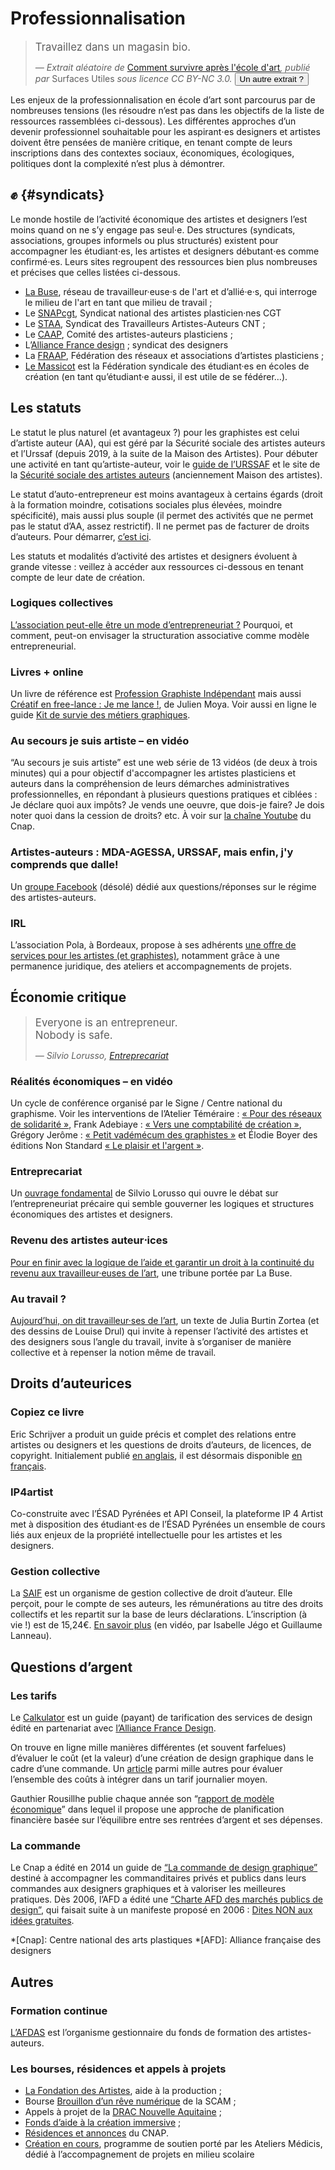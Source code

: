 # Professionnalisation

> <big  id="survive">Travaillez dans un magasin bio.</big>
> 
> <cite>— Extrait aléatoire de <a href="http://surfaces-utiles.org/how-to-survive-after-art-school-comment-survivre-apres-lecole-dart.html"><i style="font-style:normal">Comment survivre après l'école d'art</i></a>, publié par <i style="font-style:normal">Surfaces Utiles</i> sous licence CC BY-NC 3.0. <button id="refreshsurvive">Un autre extrait ?</button></cite>

Les enjeux de la professionnalisation en école d’art sont parcourus par de nombreuses tensions (les résoudre n’est pas dans les objectifs de la liste de ressources rassemblées ci-dessous). Les différentes approches d’un devenir professionnel souhaitable pour les aspirant⋅es designers et artistes doivent être pensées de manière critique, en tenant compte de leurs inscriptions dans des contextes sociaux, économiques, écologiques, politiques dont la complexité n’est plus à démontrer.


## ✊ {#syndicats}

Le monde hostile de l’activité économique des artistes et designers l’est moins quand on ne s’y engage pas seul⋅e. Des structures (syndicats, associations, groupes informels ou plus structurés) existent pour accompagner les étudiant⋅es, les artistes et designers débutant⋅es comme confirmé⋅es. Leurs sites regroupent des ressources bien plus nombreuses et précises que celles listées ci-dessous.

* [La Buse](https://la-buse.org/), réseau de travailleur·euse·s de l'art et d’allié·e·s, qui interroge le milieu de l'art en tant que milieu de travail ;
* Le [SNAPcgt](https://www.snapcgt.org/), Syndicat national des artistes plasticien·nes CGT 
* Le [STAA](https://staa-cnt-so.org/liens-utiles/), Syndicat des Travailleurs Artistes-Auteurs CNT ;
* Le [CAAP](http://caap.asso.fr), Comité des artistes-auteurs plasticiens ;
* L’[Alliance France design](https://www.alliancefrancedesign.com/) ; syndicat des designers
* La [FRAAP](http://fraap.org), Fédération des réseaux et associations d’artistes plasticiens ;
* [Le Massicot](https://linktr.ee/lemassicot_union) est la Fédération syndicale des étudiant·es en écoles de création (en tant qu’étudiant·e aussi, il est utile de se fédérer…).

## Les statuts 
Le statut le plus naturel (et avantageux ?) pour les graphistes est celui d’artiste auteur (AA), qui est géré par la Sécurité sociale des artistes auteurs et l’Urssaf (depuis 2019, à la suite de la Maison des Artistes). Pour débuter une activité en tant qu’artiste-auteur, voir le [guide de l’URSSAF](https://www.urssaf.fr/portail/home/espaces-dedies/artistes-auteurs-diffuseurs-comm/vous-etes-artiste-auteur/debuter-votre-activite.html) et le site de la [ Sécurité sociale des artistes auteurs](http://www.secu-artistes-auteurs.fr) (anciennement Maison des artistes).

Le statut d’auto-entrepreneur est moins avantageux à certains égards (droit à la formation moindre, cotisations sociales plus élevées, moindre spécificité), mais aussi plus souple (il permet des activités que ne permet pas le statut d’AA, assez restrictif). Il ne permet pas de facturer de droits d’auteurs.
Pour démarrer, [c’est ici](https://www.autoentrepreneur.urssaf.fr/portail/accueil/creer-mon-auto-entreprise.html).

Les statuts et modalités d’activité des artistes et designers évoluent à grande vitesse : veillez à accéder aux ressources ci-dessous en tenant compte de leur date de création.

### Logiques collectives

[L’association peut-elle être un mode d’entrepreneuriat ?](https://www.questions-asso.com/episodes/s02/episode6.html) Pourquoi, et comment, peut-on envisager la structuration associative comme modèle entrepreneurial.

### Livres + online
Un livre de référence est [Profession Graphiste Indépendant](http://www.profession-graphiste-independant.com/) mais aussi [Créatif en free-lance : Je me lance !](http://www.creatif-freelance.com/), de Julien Moya. Voir aussi en ligne le guide [Kit de survie des métiers graphiques](http://kitdesurvie.metiers-graphiques.fr/).

### Au secours je suis artiste – en vidéo
“Au secours je suis artiste” est une web série de 13 vidéos (de deux à trois minutes) qui a pour objectif d'accompagner les artistes plasticiens et auteurs dans la compréhension de leurs démarches administratives professionnelles, en répondant à plusieurs questions pratiques et ciblées : Je déclare quoi aux impôts? Je vends une oeuvre, que dois-je faire? Je dois noter quoi dans la cession de droits? etc.
À voir sur [la chaîne Youtube](https://www.youtube.com/playlist?list=PLIILQPFtEDHt_U0U96wuaQahOS5JDCdut) du Cnap.

### Artistes-auteurs : MDA-AGESSA, URSSAF, mais enfin, j'y comprends que dalle!
Un [groupe Facebook](https://www.facebook.com/groups/1753584858218893/?multi_permalinks=3225551727688858) (désolé) dédié aux questions/réponses sur le régime des artistes-auteurs. 

### IRL 
L’association Pola, à Bordeaux, propose à ses adhérents [une offre de services pour les artistes (et graphistes)](https://pola.fr/ressources-pro/), notamment grâce à une permanence juridique, des ateliers et accompagnements de projets.

## Économie critique

> <big  id="survive">Everyone is an entrepreneur. <br>Nobody is safe.</big>
> 
> <cite>— Silvio Lorusso, <a href="https://silviolorusso.com/work/entreprecariat-eng/">Entreprecariat</a></cite>


### Réalités économiques – en vidéo
Un cycle de conférence organisé par le Signe / Centre national du graphisme. Voir les interventions de l’Atelier Téméraire : [« Pour des réseaux de solidarité »](https://www.youtube.com/watch?v=-7gJDM-ackc), Frank Adebiaye : [« Vers une comptabilité de création »](https://www.youtube.com/watch?v=_o9XaL2FmOY), Grégory Jerôme : [« Petit vadémécum des graphistes »](https://www.youtube.com/watch?v=ZyF8VfSeVh0) et Élodie Boyer des éditions Non Standard [« Le plaisir et l'argent »](https://www.youtube.com/watch?v=zGx0_2Q0YHo).

### Entreprecariat
Un [ouvrage fondamental](https://www.onomatopee.net/exhibition/do-or-delegate/#publication_9408) de Silvio Lorusso qui ouvre le débat sur l’entrepreneuriat précaire qui semble gouverner les logiques et structures économiques des artistes et designers. 

### Revenu des artistes auteur⋅ices
[Pour en finir avec la logique de l’aide et garantir un droit à la continuité du revenu aux travailleur·euses de l’art](https://la-buse.org/ressources/Petition-Buse-2-Pour-en-finir-avec-la-logique-de-laide-et-garantir-un-droit-a-la-continuite-du-revenu-aux-travailleureuses-de-lart), une tribune portée par La Buse.

### Au travail ?
[Aujourd’hui, on dit travailleur·ses de l’art](https://www.369editions.com/aujourdhui-on-dit-travailleurses-de-lart/), un texte de Julia Burtin Zortea (et des dessins de Louise Drul) qui invite à repenser l’activité des artistes et des designers sous l’angle du travail, invite à s’organiser de manière collective et à repenser la notion même de travail.  

## Droits d’auteurices

### Copiez ce livre
Eric Schrijver a produit un guide précis et complet des relations entre artistes ou designers et les questions de droits d’auteurs, de licences, de copyright. Initialement publié [en anglais](https://copy-this-book.eu/), il est désormais disponible [en français](https://www.lespressesdureel.com/ouvrage.php?id=10593).

### IP4artist
Co-construite avec l’ÉSAD Pyrénées et API Conseil, la plateforme IP 4 Artist met à disposition des étudiant⋅es de l’ÉSAD Pyrénées un ensemble de cours liés aux enjeux de la propriété intellectuelle pour les artistes et les designers.

### Gestion collective
La [SAIF](https://saif.fr/) est un organisme de gestion collective de droit d’auteur. Elle perçoit, pour le compte de ses auteurs, les rémunérations au titre des droits collectifs et les repartit sur la base de leurs déclarations. L’inscription (à vie !) est de 15,24€. [En savoir plus](https://www.youtube.com/watch?v=JicWC3q41cw) (en vidéo, par Isabelle Jégo et Guillaume Lanneau).

## Questions d’argent

### Les tarifs 
Le [Calkulator](https://www.calkulator.com/fr/accueil/) est un guide (payant) de tarification des services de design édité en partenariat avec [l’Alliance France Design](https://www.alliancefrancedesign.com/).

On trouve en ligne mille manières différentes (et souvent farfelues) d’évaluer le coût (et la valeur) d’une création de design graphique dans le cadre d’une commande. Un [article](https://www.studio-polette.com/tarif-graphiste-freelance/) parmi mille autres pour évaluer l’ensemble des coûts à intégrer dans un tarif journalier moyen. 

Gauthier Rousillhe publie chaque année son “[rapport de modèle économique](http://gauthierroussilhe.com/fr/posts/activite-2019-2020)” dans lequel il propose une approche de planification financière basée sur l’équilibre entre ses rentrées d’argent et ses dépenses.

### La commande
Le Cnap a édité en 2014 un guide de [“La commande de design graphique”](guide-de-la-commande-de-design-graphique.pdf) destiné à accompagner les commanditaires privés et publics dans leurs commandes aux designers graphiques et à valoriser les meilleures pratiques. Dès 2006, l’AFD a édité une [“Charte AFD  des marchés publics de design”](charte-afd-des-marches-publics-de-design-4e-edition.pdf), qui faisait suite à un manifeste proposé en 2006 : [Dites NON aux idées gratuites](dites-non-aux-idees-gratuites.pdf).

*[Cnap]: Centre national des arts plastiques
*[AFD]: Alliance française des designers

## Autres

### Formation continue 
[L’AFDAS](https://www.afdas.com/) est l’organisme gestionnaire du fonds de formation des artistes-auteurs.

### Les bourses, résidences et appels à projets 
* [La Fondation des Artistes](https://www.fondationdesartistes.fr/), aide à la production ;
* Bourse [Brouillon d’un rêve numérique](http://www.scam.fr/Brouillon-dun-reve) de la SCAM ;
* Appels à projet de la [DRAC Nouvelle Aquitaine](https://www.culture.gouv.fr/Regions/DRAC-Nouvelle-Aquitaine) ;
* [Fonds d’aide à la création immersive](https://www.cnc.fr/professionnels/aides-et-financements/creation-numerique/fonds-daide-a-la-creation-immersive_1725797) ;
* [Résidences et annonces](https://www.cnap.fr/annonces) du CNAP.
* [Création en cours](https://www.ateliersmedicis.fr/label/creation-en-cours-679), programme de soutien porté par les Ateliers Médicis, dédié à l’accompagnement de projets en milieu scolaire


